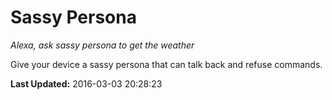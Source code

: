 # Sassy Persona
*Alexa, ask sassy persona to get the weather*

Give your device a sassy persona that can talk back and refuse commands.

**Last Updated:** 2016-03-03 20:28:23